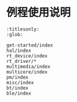 # 例程使用说明

```{toctree}
:titlesonly:
:glob:

get-started/index
hal/index
rt_device/index
rt_driver/*
multimedia/index
multicore/index
pm/index
misc/index
bt/index
ble/index

```
